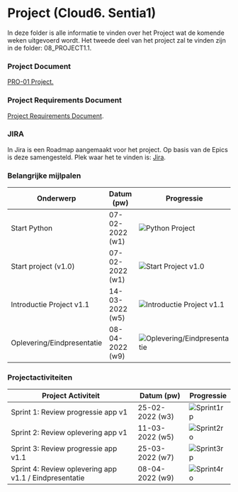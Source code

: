 # Project (Cloud6. Sentia1)
In deze folder is alle informatie te vinden over het Project wat de komende weken uitgevoerd wordt. Het tweede deel van het project zal te vinden zijn in de folder: 08_PROJECT1.1.

### Project Document
[PRO-01 Project.](https://docs.google.com/document/d/1yiJkqn4bXbaM5r-KYqE907bFJSXZoPKeWgFpOIHl19E/edit) 

### Project Requirements Document
[Project Requirements Document](../07_Project/Product_Requirements_Document.md).

### JIRA
In Jira is een Roadmap aangemaakt voor het project. Op basis van de Epics is deze samengesteld.
Plek waar het te vinden is: [Jira](https://techgroundscloud6q.atlassian.net/jira/software/projects/PCS/boards/5).

### Belangrijke mijlpalen
| **Onderwerp**              | **Datum (pw)**  | **Progressie**                                                                                     | 
| -------------------------- | --------------- | -------------------------------------------------------------------------------------------------- | 
| Start Python               | 07-02-2022 (w1) | ![Python Project](https://us-central1-progress-markdown.cloudfunctions.net/progress/100)           |
| Start project (v1.0)       | 07-02-2022 (w1) | ![Start Project v1.0](https://us-central1-progress-markdown.cloudfunctions.net/progress/100)       | 
| Introductie Project v1.1   | 14-03-2022 (w5) | ![Introductie Project v1.1](https://us-central1-progress-markdown.cloudfunctions.net/progress/0)   | 
| Oplevering/Eindpresentatie | 08-04-2022 (w9) | ![Oplevering/Eindpresentatie](https://us-central1-progress-markdown.cloudfunctions.net/progress/0) | 

### Projectactiviteiten
| **Project Activiteit**                                 | **Datum (pw)**  | **Progressie**                                                                     |
| ------------------------------------------------------ | --------------- | ---------------------------------------------------------------------------------- |
| Sprint 1: Review progressie app v1                     | 25-02-2022 (w3) | ![Sprint1rp](https://us-central1-progress-markdown.cloudfunctions.net/progress/96) |
| Sprint 2: Review oplevering app v1                     | 11-03-2022 (w5) | ![Sprint2ro](https://us-central1-progress-markdown.cloudfunctions.net/progress/0)  |
| Sprint 3: Review progressie app v1.1                   | 25-03-2022 (w7) | ![Sprint3rp](https://us-central1-progress-markdown.cloudfunctions.net/progress/0)  |
| Sprint 4: Review oplevering app v1.1 / Eindpresentatie | 08-04-2022 (w9) | ![Sprint4ro](https://us-central1-progress-markdown.cloudfunctions.net/progress/0)  |
